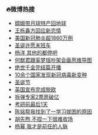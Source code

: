 ### :fire:微博热搜<br>
- <a href="https://s.weibo.com/weibo?q=%23%E5%AB%A6%E5%A8%A5%E5%B8%A6%E6%9C%88%E7%90%83%E7%89%B9%E4%BA%A7%E5%9B%9E%E5%9C%B0%E7%90%83%23&Refer=new_time">嫦娥带月球特产回地球</a><br>
- <a href="https://s.weibo.com/weibo?q=%23%E7%8E%8B%E6%A0%8E%E9%91%AB%E6%96%B9%E5%9B%9E%E5%BA%94%E6%96%B0%E6%81%8B%E6%83%85%23&Refer=top">王栎鑫方回应新恋情</a><br>
- <a href="https://s.weibo.com/weibo?q=%23%E7%BE%8E%E5%9B%BD%E6%96%B0%E5%86%A0%E8%82%BA%E7%82%8E%E8%B6%851860%E4%B8%87%E4%BE%8B%23&Refer=top">美国新冠肺炎超1860万例</a><br>
- <a href="https://s.weibo.comjavascript:void(0);">圣诞许愿末班车</a><br>
- <a href="https://s.weibo.com/weibo?q=%E6%9D%A8%E6%B4%8B%20%E5%85%B6%E4%BB%96%E7%9A%84%E9%83%BD%E5%81%9C%E5%90%A7&Refer=top">杨洋 其他的都停吧</a><br>
- <a href="https://s.weibo.com/weibo?q=%23%E4%BD%95%E7%8C%B7%E5%90%9B%E8%B7%9F%E5%A5%9A%E6%A2%A6%E7%91%B6%E5%90%B5%E6%9E%B6%E4%BC%9A%E7%94%BB%E6%80%9D%E7%BB%B4%E5%AF%BC%E5%9B%BE%23&Refer=top">何猷君跟奚梦瑶吵架会画思维导图</a><br>
- <a href="https://s.weibo.comjavascript:void(0);">绝世千金完结篇开播</a><br>
- <a href="https://s.weibo.com/weibo?q=%2310%E4%BD%99%E4%B8%AA%E5%9B%BD%E5%AE%B6%E5%8F%91%E7%8E%B0%E6%96%B0%E5%86%A0%E7%97%85%E6%AF%92%E6%96%B0%E5%8F%98%E7%A7%8D%23&Refer=top">10余个国家发现新冠病毒新变种</a><br>
- <a href="https://s.weibo.com/weibo?q=%E5%9C%A3%E8%AF%9E%E8%8A%82&Refer=top">圣诞节</a><br>
- <a href="https://s.weibo.com/weibo?q=%23%E8%8B%B1%E5%9B%BD%E5%AE%A3%E5%B8%83%E5%AE%8C%E6%88%90%E8%84%B1%E6%AC%A7%23&Refer=top">英国宣布完成脱欧</a><br>
- <a href="https://s.weibo.com/weibo?q=%23%E6%8B%86%E5%BC%B9%E4%B8%93%E5%AE%B62%E7%A5%A8%E6%88%BF%E7%A0%B4%E4%BA%BF%23&Refer=top">拆弹专家2票房破亿</a><br>
- <a href="https://s.weibo.com/weibo?q=%23%E8%80%83%E7%A0%94%E5%89%8D%E6%9C%80%E5%90%8E1%E5%A4%A9%23&Refer=top">考研前最后1天</a><br>
- <a href="https://s.weibo.com/weibo?q=%E9%99%88%E9%93%AD%E5%B8%AE%E6%88%91%E6%89%BE%E5%88%B0%E4%BA%86%E4%B8%80%E5%AD%A6%E4%B9%A0%E5%B0%B1%E5%9B%B0%E7%9A%84%E5%8E%9F%E5%9B%A0&Refer=top">陈铭帮我找到了一学习就困的原因</a><br>
- <a href="https://s.weibo.com/weibo?q=%E8%83%A1%E5%85%88%E7%85%A6%20%E4%B8%8D%E6%8D%8F%E4%B8%80%E4%B8%8B%E5%BE%88%E9%9A%BE%E6%94%B6%E5%9C%BA&Refer=top">胡先煦 不捏一下很难收场</a><br>
- <a href="https://s.weibo.com/weibo?q=%E6%9D%A8%E5%B9%82%20%E6%88%91%E6%89%8D%E6%98%AF%E5%89%8D%E4%BB%BB%E7%9A%84%E4%BA%BA%E8%84%89&Refer=top">杨幂 我才是前任的人脉</a><br>
